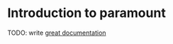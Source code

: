 # Introduction to paramount

TODO: write [great documentation](http://jacobian.org/writing/great-documentation/what-to-write/)
